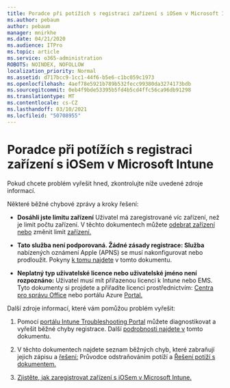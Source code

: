 ```yaml
---
title: Poradce při potížích s registraci zařízení s iOSem v Microsoft Intune
ms.author: pebaum
author: pebaum
manager: mnirkhe
ms.date: 04/21/2020
ms.audience: ITPro
ms.topic: article
ms.service: o365-administration
ROBOTS: NOINDEX, NOFOLLOW
localization_priority: Normal
ms.assetid: d717bcc9-1cc1-44f6-b5e6-c1bc059c1973
ms.openlocfilehash: 4aef78e5921b789b532fecc99380da3274173bdb
ms.sourcegitcommit: 0eb4f9bde53395b5fd4b5cd4ffc56ca96db91298
ms.translationtype: MT
ms.contentlocale: cs-CZ
ms.lasthandoff: 03/10/2021
ms.locfileid: "50708955"
---
```

# <a name="troubleshoot-issues-with-enrolling-ios-devices-in-microsoft-intune"></a>Poradce při potížích s registraci zařízení s iOSem v Microsoft Intune

Pokud chcete problém vyřešit hned, zkontrolujte níže uvedené zdroje informací. 
  
Některé běžné chybové zprávy a kroky řešení:
  
- **Dosáhli jste limitu zařízení** Uživatel má zaregistrované víc zařízení, než je limit počtu zařízení. V těchto dokumentech můžete [odebrat zařízení nebo](https://docs.microsoft.com/intune/devices-wipe) změnit limit [zařízení.](https://docs.microsoft.com/intune/enrollment-restrictions-set#set-device-limit-restrictions)
    
- **Tato služba není podporovaná. Žádné zásady registrace: Služba** nabízených oznámení Apple (APNS) se musí nakonfigurovat nebo prodloužit. Pokyny [k tomu najdete](https://docs.microsoft.com/intune/apple-mdm-push-certificate-get) v tomto dokumentu. 
    
- **Neplatný typ uživatelské licence nebo uživatelské jméno není rozpoznáno:** Uživatel musí mít přiřazenou licenci k Intune nebo EMS. Tyto dokumenty si projdete a přiřadíte licenci prostřednictvím: [Centra pro správu Office](https://docs.microsoft.com/intune/licenses-assign) nebo portálu Azure [Portal.](https://docs.microsoft.com/azure/active-directory/license-users-groups)
    
Další zdroje informací, které vám pomůžou problém vyřešit:
  
1. Pomocí [portálu Intune Troubleshooting Portal](https://devicemanagement.microsoft.com/#blade/Microsoft_Intune_DeviceSettings/TroubleshootBlade) můžete diagnostikovat a vyřešit běžné chyby registrace. Další [podrobnosti najdete v](https://docs.microsoft.com/intune/help-desk-operators) tomto dokumentu. 
    
2. V těchto dokumentech najdete seznam běžných chyb, které zabraňují jejich zápisu a [řešení:](https://support.microsoft.com/help/4039809/troubleshooting-ios-device-enrollment-in-intune) Průvodce odstraňováním potíží a [Řešení potíží s dokumentem.](https://docs.microsoft.com/troubleshoot/mem/intune/troubleshoot-device-enrollment-in-intune)
    
3. [Zjistěte, jak zaregistrovat zařízení s iOSem v Microsoft Intune.](https://docs.microsoft.com/intune/ios-enroll)
    

